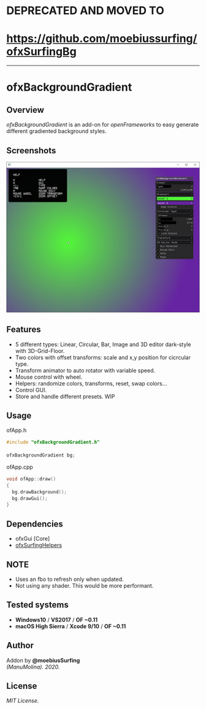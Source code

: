 # **DEPRECATED AND MOVED TO**  
# https://github.com/moebiussurfing/ofxSurfingBg

-----------

# ofxBackgroundGradient 

## Overview
*ofxBackgroundGradient* is an add-on for *openFrameworks* to easy generate different gradiented background styles.  

## Screenshots
![image](readme_images/Capture1.PNG?raw=true "Capture1.PNG")  

## Features
- 5 different types: Linear, Circular, Bar, Image and 3D editor dark-style with 3D-Grid-Floor.  
- Two colors with offset transforms: scale and x,y position for cicrcular type.
- Transform animator to auto rotator with variable speed.  
- Mouse control with wheel.  
- Helpers: randomize colors, transforms, reset, swap colors...  
- Control GUI.  
- Store and handle different presets. WIP  

## Usage

ofApp.h
```.cpp
#include "ofxBackgroundGradient.h"

ofxBackgroundGradient bg;
```

ofApp.cpp
```.cpp
void ofApp::draw()
{
  bg.drawBackground();
  bg.drawGui();
}
```

## Dependencies
* ofxGui [Core]
* [ofxSurfingHelpers](https://github.com/moebiussurfing/ofxSurfingHelpers)  

## NOTE
* Uses an fbo to refresh only when updated.  
* Not using any shader. This would be more performant.  

## Tested systems
- **Windows10** / **VS2017** / **OF ~0.11**
- **macOS High Sierra** / **Xcode 9/10** / **OF ~0.11**

## Author
Addon by **@moebiusSurfing**  
*(ManuMolina). 2020.*

## License
*MIT License.*
